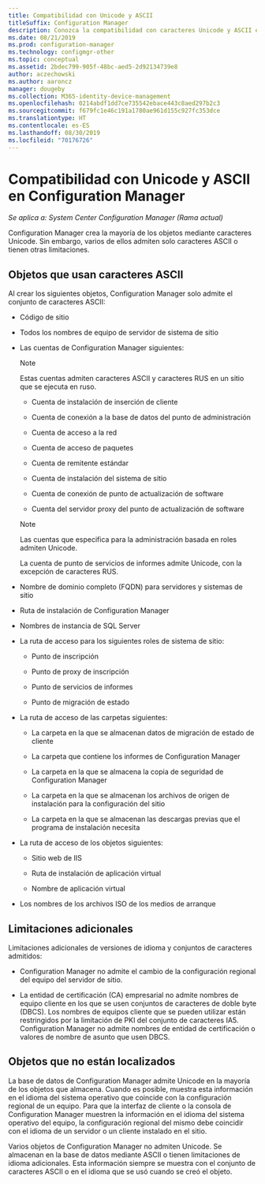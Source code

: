```yaml
---
title: Compatibilidad con Unicode y ASCII
titleSuffix: Configuration Manager
description: Conozca la compatibilidad con caracteres Unicode y ASCII en los objetos de Configuration Manager.
ms.date: 08/21/2019
ms.prod: configuration-manager
ms.technology: configmgr-other
ms.topic: conceptual
ms.assetid: 2bdec799-905f-48bc-aed5-2d92134739e8
author: aczechowski
ms.author: aaroncz
manager: dougeby
ms.collection: M365-identity-device-management
ms.openlocfilehash: 0214abdf1dd7ce735542ebace443c8aed297b2c3
ms.sourcegitcommit: f679fc1e46c191a1780ae961d155c927fc353dce
ms.translationtype: HT
ms.contentlocale: es-ES
ms.lasthandoff: 08/30/2019
ms.locfileid: "70176726"
---
```

# <a name="unicode-and-ascii-support-in-configuration-manager"></a>Compatibilidad con Unicode y ASCII en Configuration Manager

*Se aplica a: System Center Configuration Manager (Rama actual)*

Configuration Manager crea la mayoría de los objetos mediante caracteres Unicode. Sin embargo, varios de ellos admiten solo caracteres ASCII o tienen otras limitaciones.  

## <a name="BKMK_ASCIIchar"></a> Objetos que usan caracteres ASCII

Al crear los siguientes objetos, Configuration Manager solo admite el conjunto de caracteres ASCII:  

- Código de sitio  

- Todos los nombres de equipo de servidor de sistema de sitio  

- Las cuentas de Configuration Manager siguientes:  

    > [!NOTE]  
    > Estas cuentas admiten caracteres ASCII y caracteres RUS en un sitio que se ejecuta en ruso.  

    - Cuenta de instalación de inserción de cliente  

    - Cuenta de conexión a la base de datos del punto de administración  

    - Cuenta de acceso a la red  

    - Cuenta de acceso de paquetes  

    - Cuenta de remitente estándar  

    - Cuenta de instalación del sistema de sitio  

    - Cuenta de conexión de punto de actualización de software  

    - Cuenta del servidor proxy del punto de actualización de software  

    > [!NOTE]  
    > Las cuentas que especifica para la administración basada en roles admiten Unicode.  
    >
    > La cuenta de punto de servicios de informes admite Unicode, con la excepción de caracteres RUS.  

- Nombre de dominio completo (FQDN) para servidores y sistemas de sitio  

- Ruta de instalación de Configuration Manager  

- Nombres de instancia de SQL Server  

- La ruta de acceso para los siguientes roles de sistema de sitio:  

    - Punto de inscripción  

    - Punto de proxy de inscripción  

    - Punto de servicios de informes  

    - Punto de migración de estado  

- La ruta de acceso de las carpetas siguientes:  

    - La carpeta en la que se almacenan datos de migración de estado de cliente  

    - La carpeta que contiene los informes de Configuration Manager  

    - La carpeta en la que se almacena la copia de seguridad de Configuration Manager  

    - La carpeta en la que se almacenan los archivos de origen de instalación para la configuración del sitio  

    - La carpeta en la que se almacenan las descargas previas que el programa de instalación necesita  

- La ruta de acceso de los objetos siguientes:  

    - Sitio web de IIS  

    - Ruta de instalación de aplicación virtual  

    - Nombre de aplicación virtual  

- Los nombres de los archivos ISO de los medios de arranque  


## <a name="BKMK_OtherCharLimitations"></a> Limitaciones adicionales

Limitaciones adicionales de versiones de idioma y conjuntos de caracteres admitidos:  

- Configuration Manager no admite el cambio de la configuración regional del equipo del servidor de sitio.  

- La entidad de certificación (CA) empresarial no admite nombres de equipo cliente en los que se usen conjuntos de caracteres de doble byte (DBCS). Los nombres de equipos cliente que se pueden utilizar están restringidos por la limitación de PKI del conjunto de caracteres IA5. Configuration Manager no admite nombres de entidad de certificación o valores de nombre de asunto que usen DBCS.  


## <a name="BKMK_LangNonLocalize"></a> Objetos que no están localizados

La base de datos de Configuration Manager admite Unicode en la mayoría de los objetos que almacena. Cuando es posible, muestra esta información en el idioma del sistema operativo que coincide con la configuración regional de un equipo. Para que la interfaz de cliente o la consola de Configuration Manager muestren la información en el idioma del sistema operativo del equipo, la configuración regional del mismo debe coincidir con el idioma de un servidor o un cliente instalado en el sitio.  

Varios objetos de Configuration Manager no admiten Unicode. Se almacenan en la base de datos mediante ASCII o tienen limitaciones de idioma adicionales. Esta información siempre se muestra con el conjunto de caracteres ASCII o en el idioma que se usó cuando se creó el objeto.  
